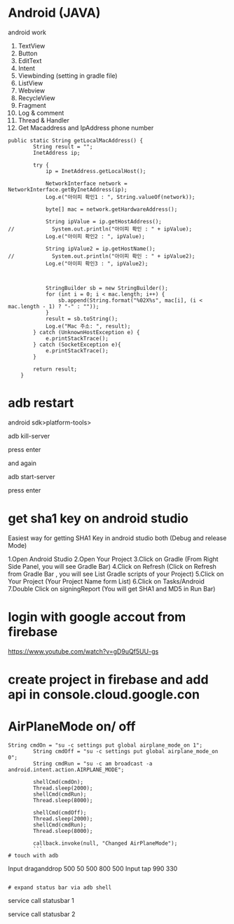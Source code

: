 # Android (JAVA)
android work
1. TextView
2. Button
3. EditText
4. Intent
5. Viewbinding (setting in gradle file)
6. ListView
7. Webview
8. RecycleView
9. Fragment
10. Log & comment
11. Thread & Handler
12. Get Macaddress and IpAddress phone number
```
public static String getLocalMacAddress() {
        String result = "";
        InetAddress ip;

        try {
            ip = InetAddress.getLocalHost();

            NetworkInterface network = NetworkInterface.getByInetAddress(ip);
            Log.e("아이피 확인1 : ", String.valueOf(network));

            byte[] mac = network.getHardwareAddress();

            String ipValue = ip.getHostAddress();
//            System.out.println("아이피 확인 : " + ipValue);
            Log.e("아이피 확인2 : ", ipValue);

            String ipValue2 = ip.getHostName();
//            System.out.println("아이피 확인 : " + ipValue2);
            Log.e("아이피 확인3 : ", ipValue2);



            StringBuilder sb = new StringBuilder();
            for (int i = 0; i < mac.length; i++) {
                sb.append(String.format("%02X%s", mac[i], (i < mac.length - 1) ? "-" : ""));
            }
            result = sb.toString();
            Log.e("Mac 주소: ", result);
        } catch (UnknownHostException e) {
            e.printStackTrace();
        } catch (SocketException e){
            e.printStackTrace();
        }

        return result;
    }
```
# adb restart 
android sdk>platform-tools>

adb kill-server

press enter

and again

adb start-server

press enter

# get sha1 key on android studio
Easiest way for getting SHA1 Key in android studio both (Debug and release Mode)

1.Open Android Studio
2.Open Your Project
3.Click on Gradle (From Right Side Panel, you will see Gradle Bar)
4.Click on Refresh (Click on Refresh from Gradle Bar , you will see List Gradle scripts of your Project)
5.Click on Your Project (Your Project Name form List)
6.Click on Tasks/Android
7.Double Click on signingReport (You will get SHA1 and MD5 in Run Bar)

# login with google accout from firebase

https://www.youtube.com/watch?v=gD9uQf5UU-gs

# create project in firebase and add api in console.cloud.google.con

# AirPlaneMode on/ off
```
String cmdOn = "su -c settings put global airplane_mode_on 1";
        String cmdOff = "su -c settings put global airplane_mode_on 0";
        String cmdRun = "su -c am broadcast -a android.intent.action.AIRPLANE_MODE";

        shellCmd(cmdOn);
        Thread.sleep(2000);
        shellCmd(cmdRun);
        Thread.sleep(8000);

        shellCmd(cmdOff);
        Thread.sleep(2000);
        shellCmd(cmdRun);
        Thread.sleep(8000);

        callback.invoke(null, "Changed AirPlaneMode");
        ```
# touch with adb

```
Input draganddrop 500 50 500 800 500
Input tap 990 330
```

# expand status bar via adb shell

```
service call statusbar 1

service call statusbar 2

```

